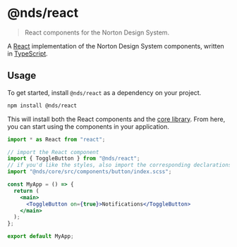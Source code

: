 # @nds/react

> React components for the Norton Design System.

A [React](https://reactjs.org/) implementation of the Norton Design System components, written in [TypeScript](https://www.typescriptlang.org/).

## Usage

To get started, install `@nds/react` as a dependency on your project.

```sh
npm install @nds/react
```

This will install both the React components and the [core library](../core).
From here, you can start using the components in your application.

```jsx
import * as React from "react";

// import the React component
import { ToggleButton } from "@nds/react";
// if you'd like the styles, also import the corresponding declarations
import "@nds/core/src/components/button/index.scss";

const MyApp = () => {
  return (
    <main>
      <ToggleButton on={true}>Notifications</ToggleButton>
    </main>
  );
};

export default MyApp;
```
